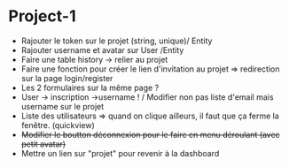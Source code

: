 # Project-1

* Rajouter le token sur le projet (string, unique)/ Entity  
* Rajouter username et avatar sur User /Entity  
* Faire une table history -> relier au projet  
* Faire une fonction pour créer le lien d'invitation au projet => redirection sur la page login/register  
* Les 2 formulaires sur la même page ?  
* User -> inscription ->username ! / Modifier non pas liste d'email mais username sur le projet  
* Liste des utilisateurs => quand on clique ailleurs, il faut que ça ferme la fenêtre. (quickview)  
* ~~Modifier le boutton déconnexion pour le faire en menu déroulant (avec petit avatar)~~  
* Mettre un lien sur "projet" pour revenir à la dashboard  
